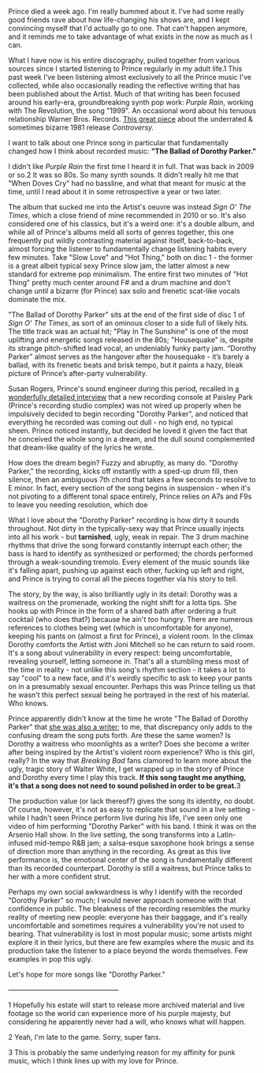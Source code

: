 <p>Prince died a week ago. I'm really bummed about it. I've had some really good friends rave about how life-changing his shows are, and I kept convincing myself that I'd actually go to one. That can't happen anymore, and it reminds me to take advantage of what exists in the now as much as I can.</p><p>What I have now is his entire discography, pulled together from various sources since I started listening to Prince regularly in my adult life.1 This past week I've been listening almost exclusively to all the Prince music I've collected, while also occasionally reading the reflective writing that has been published about the Artist. Much of that writing has been focused around his early-era, groundbreaking synth pop work: <em>Purple Rain</em>, working with The Revolution, the song "1999". An occasional word about his tenuous relationship Warner Bros. Records. <a href="https://apple.news/AeFIWROwtN02lKOrY7rfG8Q">This great piece</a> about the underrated &amp; sometimes bizarre 1981 release <em>Controversy.</em></p><p>I want to talk about one Prince song in particular that fundamentally changed how I think about recorded music: <strong>"The Ballad of Dorothy Parker."</strong></p><p>I didn't like <em>Purple Rain</em> the first time I heard it in full. That was back in 2009 or so.2 It was so 80s. So many synth sounds. It didn't really hit me that "When Doves Cry" had no bassline, and what that meant for music at the time, until I read about it in some retrospective a year or two later.</p><p>The album that sucked me into the Artist's oeuvre was instead <em>Sign O' The Times</em>, which a close friend of mine recommended in 2010 or so. It's also considered one of his classics, but it's a weird one: it's a double album, and while all of Prince's albums meld all sorts of genres together, this one frequently put wildly contrasting material against itself, back-to-back, almost forcing the listener to fundamentally change listening habits every few minutes. Take "Slow Love" and "Hot Thing," both on disc 1 - the former is a great albeit typical sexy Prince slow jam, the latter almost a new standard for extreme pop minimalism. The entire first two minutes of "Hot Thing" pretty much center around F# and a drum machine and don't change until a bizarre (for Prince) sax solo and frenetic scat-like vocals dominate the mix.</p><p>"The Ballad of Dorothy Parker" sits at the end of the first side of disc 1 of <em>Sign O' The Times</em>, as sort of an ominous closer to a side full of likely hits. The title track was an actual hit; "Play In The Sunshine" is one of the most uplifting and energetic songs released in the 80s; "Housequake" is, despite its strange pitch-shifted lead vocal, an undeniably funky party jam. “Dorothy Parker” almost serves as the hangover after the housequake - it’s barely a ballad, with its frenetic beats and brisk tempo, but it paints a hazy, bleak picture of Prince’s after-party vulnerability.</p><p>Susan Rogers, Prince's sound engineer during this period, recalled in <a href="http://daddyrockstar.tumblr.com/post/44079621006/susan-rogers-on-princes-sign-o-the-times-part-2">a wonderfully detailed interview</a> that a new recording console at Paisley Park (Prince's recording studio complex) was not wired up properly when he impulsively decided to begin recording "Dorothy Parker", and noticed that everything he recorded was coming out dull - no high end, no typical sheen. Prince noticed instantly, but decided he loved it given the fact that he conceived the whole song in a dream, and the dull sound complemented that dream-like quality of the lyrics he wrote.</p><p>How does the dream begin? Fuzzy and abruptly, as many do. "Dorothy Parker," the recording, kicks off instantly with a sped-up drum fill, then silence, then an ambiguous 7th chord that takes a few seconds to resolve to E minor. In fact, every section of the song begins in suspension - when it's not pivoting to a different tonal space entirely, Prince relies on A7s and F9s to leave you needing resolution, which doe</p><p>What I love about the "Dorothy Parker" recording is how dirty it sounds throughout. Not dirty in the typically-sexy way that Prince usually injects into all his work - but <strong>tarnished</strong>, ugly, weak in repair. The 3 drum machine rhythms that drive the song forward constantly interrupt each other; the bass is hard to identify as synthesized or performed; the chords performed through a weak-sounding tremolo. Every element of the music sounds like it's falling apart, pushing up against each other, fucking up left and right, and Prince is trying to corral all the pieces together via his story to tell.</p><p>The story, by the way, is also brilliantly ugly in its detail: Dorothy was a waitress on the promenade, working the night shift for a lotta tips. She hooks up with Prince in the form of a shared bath after ordering a fruit cocktail (who does that?) because he ain't <em>too</em> hungry. There are numerous references to clothes being wet (which is uncomfortable for anyone), keeping his pants on (almost a first for Prince), a violent room. In the climax Dorothy comforts the Artist with Joni Mitchell so he can return to said room. It's a song about vulnerability in every respect: being uncomfortable, revealing yourself, letting someone in. That's all a stumbling mess most of the time in reality - not unlike this song's rhythm section - it takes a lot to say "cool" to a new face, and it's weirdly specific to ask to keep your pants on in a presumably sexual encounter. Perhaps this was Prince telling us that he wasn't this perfect sexual being he portrayed in the rest of his material. Who knows.</p><p>Prince apparently didn't know at the time he wrote "The Ballad of Dorothy Parker" that <a href="https://en.wikipedia.org/wiki/Dorothy_Parker">she was also a writer;</a> to me, that discrepancy only adds to the confusing dream the song puts forth. Are these the same women? Is Dorothy a waitress who moonlights as a writer? Does she become a writer after being inspired by the Artist's violent room experience? Who is this girl, really? In the way that <em>Breaking Bad</em> fans clamored to learn more about the ugly, tragic story of Walter White, I get wrapped up in the story of Prince and Dorothy every time I play this track. <strong>If this song taught me anything, it's that a song does not need to sound polished in order to be great.</strong>3</p><p>The production value (or lack thereof?) gives the song its identity, no doubt. Of course, however, it's not as easy to replicate that sound in a live setting - while I hadn't seen Prince perform live during his life, I've seen only one video of him performing "Dorothy Parker" with his band. I think it was on the Arsenio Hall show. In the live setting, the song transforms into a Latin-infused mid-tempo R&amp;B jam; a salsa-esque saxophone hook brings a sense of direction more than anything in the recording. As great as this live performance is, the emotional center of the song is fundamentally different than its recorded counterpart. Dorothy is still a waitress, but Prince talks to her with a more confident strut.</p><p>Perhaps my own social awkwardness is why I identify with the recorded "Dorothy Parker" so much; I would never approach someone with that confidence in public. The bleakness of the recording resembles the murky reality of meeting new people: everyone has their baggage, and it's really uncomfortable and sometimes requires a vulnerability you're not used to bearing. That vulnerability is lost in most popular music; some artists might explore it in their lyrics, but there are few examples where the music and its production take the listener to a place beyond the words themselves. Few examples in pop this ugly.</p><p>Let's hope for more songs like "Dorothy Parker."</p><p>––––––––––––––––––––––––––––––––</p><p>	1	Hopefully his estate will start to release more archived material and live footage so the world can experience more of his purple majesty, but considering he apparently never had a will, who knows what will happen.</p><p>	2	Yeah, I'm late to the game. Sorry, super fans.&nbsp;</p><p>	3	This is probably the same underlying reason for my affinity for punk music, which I think lines up with my love for Prince.</p>